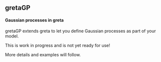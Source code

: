 ## gretaGP

#### Gaussian processes in greta

gretaGP extends greta to let you define Gaussian processes as part of your model.

This is work in progress and is not yet ready for use!

More details and examples will follow.


